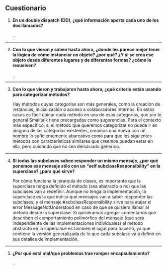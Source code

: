 ## Cuestionario

1. **En un double dispatch (DD), ¿qué información aporta cada uno de los dos llamados?**

    . 

---

2. **Con lo que vieron y saben hasta ahora, ¿donde les parece mejor tener la lógica de cómo instanciar un objeto? ¿por qué? ¿Y si se crea ese objeto desde diferentes lugares y de diferentes formas? ¿cómo lo resuelven?**

    .

---

3. **Con lo que vieron y trabajaron hasta ahora, ¿qué criterio están usando para categorizar métodos?**

    Hay métodos cuyas categorías son más generales, como la creación de instancias, inicialización o acceso a colaboradores internos. En estos casos es fácil ubicar cada método en una de esas categorías, que por lo general Smalltalk tiene precargadas como sugerencias. Para el contexto más específico, si el método que queremos categorizar no puede ir en ninguna de las categorías existentes, creamos una nueva con un nombre lo suficientemente abarcativo como para que los siguientes métodos con características similares que creemos puedan estar en ella, pero cuidando que no sea demasiado genérico.

---

4. **Si todas las subclases saben responder un mismo mensaje, ¿por qué ponemos ese mensaje sólo con un “self subclassResponsibility” en la superclase? ¿para qué sirve?**

    Por cómo funciona la jerarquía de clases, es importante que la superclase tenga definido el método (sea abstracto o no) que las subclases van a redefinir. Aunque no tenga la implementación, la superclase es la que indica qué mensajes van a saber responder las subclases, y el mensaje #subclassResponsibility sirve para atajar el error MessageNotUnderstood en caso de que se quisiera llamar al método desde la superclase. Si quisiéramos agregar comentarios que describen el comportamiento polimórfico del mensaje (que será independiente de las implementaciones individuales) el método abstracto en la superclase es también el lugar para hacerlo, ya que contiene la versión generalizada de lo que cada subclase va a definir en sus detalles de implementación.

---

5. **¿Por qué está mal/qué problemas trae romper encapsulamiento?**

    .
